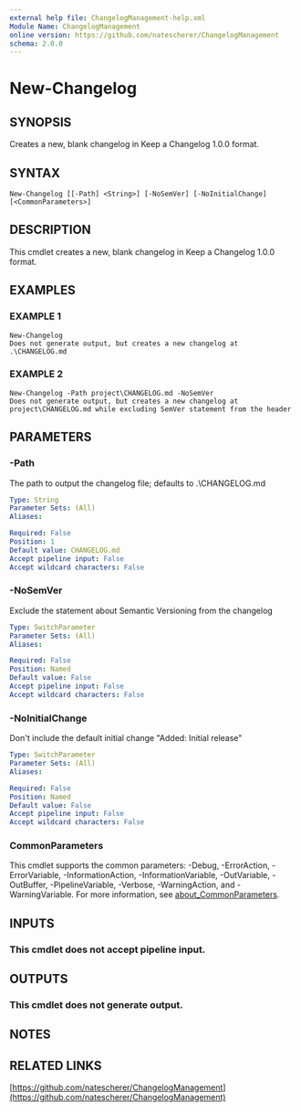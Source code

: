 ```yaml
---
external help file: ChangelogManagement-help.xml
Module Name: ChangelogManagement
online version: https://github.com/natescherer/ChangelogManagement
schema: 2.0.0
---
```


# New-Changelog

## SYNOPSIS
Creates a new, blank changelog in Keep a Changelog 1.0.0 format.

## SYNTAX

```
New-Changelog [[-Path] <String>] [-NoSemVer] [-NoInitialChange] [<CommonParameters>]
```

## DESCRIPTION
This cmdlet creates a new, blank changelog in Keep a Changelog 1.0.0 format.

## EXAMPLES

### EXAMPLE 1
```
New-Changelog
Does not generate output, but creates a new changelog at .\CHANGELOG.md
```

### EXAMPLE 2
```
New-Changelog -Path project\CHANGELOG.md -NoSemVer
Does not generate output, but creates a new changelog at project\CHANGELOG.md while excluding SemVer statement from the header
```

## PARAMETERS

### -Path
The path to output the changelog file; defaults to .\CHANGELOG.md

```yaml
Type: String
Parameter Sets: (All)
Aliases:

Required: False
Position: 1
Default value: CHANGELOG.md
Accept pipeline input: False
Accept wildcard characters: False
```

### -NoSemVer
Exclude the statement about Semantic Versioning from the changelog

```yaml
Type: SwitchParameter
Parameter Sets: (All)
Aliases:

Required: False
Position: Named
Default value: False
Accept pipeline input: False
Accept wildcard characters: False
```

### -NoInitialChange
Don't include the default initial change "Added: Initial release"

```yaml
Type: SwitchParameter
Parameter Sets: (All)
Aliases:

Required: False
Position: Named
Default value: False
Accept pipeline input: False
Accept wildcard characters: False
```

### CommonParameters
This cmdlet supports the common parameters: -Debug, -ErrorAction, -ErrorVariable, -InformationAction, -InformationVariable, -OutVariable, -OutBuffer, -PipelineVariable, -Verbose, -WarningAction, and -WarningVariable. For more information, see [about_CommonParameters](http://go.microsoft.com/fwlink/?LinkID=113216).

## INPUTS

### This cmdlet does not accept pipeline input.
## OUTPUTS

### This cmdlet does not generate output.
## NOTES

## RELATED LINKS

[https://github.com/natescherer/ChangelogManagement](https://github.com/natescherer/ChangelogManagement)

